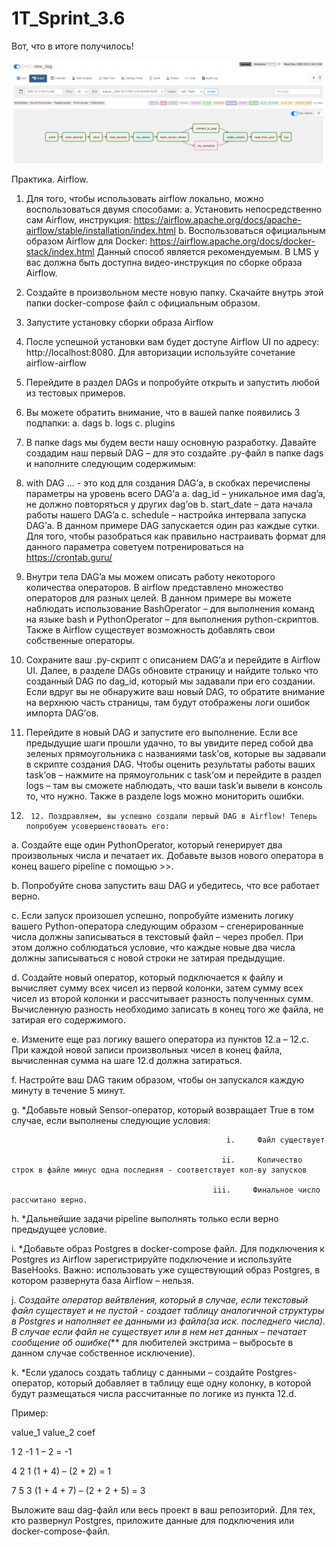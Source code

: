 # 1T_Sprint_3.6

Вот, что в итоге получилось! 

<p align="center">
  <img src=https://github.com/piskovo4ka/1T_Sprint_3.6/blob/main/img/2022-12-11_07-12-53.png width="1200" title="img">
  </p>


Практика. Airflow.
1. Для того, чтобы использовать airflow локально, можно воспользоваться двумя способами:
     a. Установить непосредственно сам Airflow, инструкция: https://airflow.apache.org/docs/apache-airflow/stable/installation/index.html
     b. Воспользоваться официальным образом Airflow для Docker: https://airflow.apache.org/docs/docker-stack/index.html
Данный способ является рекомендуемым. В LMS у вас должна быть доступна видео-инструкция по сборке образа Airflow.
2. Создайте в произвольном месте новую папку. Скачайте внутрь этой папки docker-compose файл с официальным образом.
3. Запустите установку сборки образа Airflow
4. После успешной установки вам будет доступе Airflow UI по адресу: http://localhost:8080. Для авторизации используйте сочетание airflow-airflow
5. Перейдите в раздел DAGs и попробуйте открыть и запустить любой из тестовых примеров.
6. Вы можете обратить внимание, что в вашей папке появились 3 подпапки:
     a. dags
     b. logs
     c. plugins
7. В папке dags мы будем вести нашу основную разработку. Давайте создадим наш первый DAG – для это создайте .py-файл в папке dags и наполните следующим содержимым:


8. with DAG … - это код для создания DAG’а, в скобках перечислены параметры на уровень всего DAG’а
     a. dag_id – уникальное имя dag’a, не должно повторяться у других dag’ов
     b. start_date – дата начала работы нашего DAG’a
     c. schedule – настройка интервала запуска DAG’а. В данном примере DAG запускается один раз каждые сутки. Для того, чтобы разобраться как правильно настраивать формат для данного параметра советуем потренироваться на https://crontab.guru/
9. Внутри тела DAG’a мы можем описать работу некоторого количества операторов. В airflow представлено множество операторов для разных целей. В данном примере вы можете наблюдать использование BashOperator – для выполнения команд на языке bash и PythonOperator – для выполнения python-скриптов. Также в Airflow существует возможность добавлять свои собственные операторы.
10. Сохраните ваш .py-скрипт с описанием DAG’а и перейдите в Airflow UI. Далее, в разделе DAGs обновите страницу и найдите только что созданный DAG по dag_id, который мы задавали при его создании. Если вдруг вы не обнаружите ваш новый DAG, то обратите внимание на верхнюю часть страницы, там будут отображены логи ошибок импорта DAG’ов.
11. Перейдите в новый DAG и запустите его выполнение. Если все предыдущие шаги прошли удачно, то вы увидите перед собой два зеленых прямоугольника с названиями task’ов, которые вы задавали в скрипте создания DAG. Чтобы оценить результаты работы ваших task’ов – нажмите на прямоугольник с task’ом и перейдите в раздел logs – там вы сможете наблюдать, что ваши task’и вывели в консоль то, что нужно. Также в разделе logs можно мониторить ошибки.
1.      12. Поздравляем, вы успешно создали первый DAG в Airflow! Теперь попробуем усовершенствовать его:

a.      Создайте еще один PythonOperator, который генерирует два произвольных числа и печатает их. Добавьте вызов нового оператора в конец вашего pipeline с помощью >>.

b.      Попробуйте снова запустить ваш DAG и убедитесь, что все работает верно.

c.      Если запуск произошел успешно, попробуйте изменить логику вашего Python-оператора следующим образом – сгенерированные числа должны записываться в текстовый файл – через пробел. При этом должно соблюдаться условие, что каждые новые два числа должны записываться с новой строки не затирая предыдущие.

d.      Создайте новый оператор, который подключается к файлу и вычисляет сумму всех чисел из первой колонки, затем сумму всех чисел из второй колонки и рассчитывает разность полученных сумм. Вычисленную разность необходимо записать в конец того же файла, не затирая его содержимого.

e.      Измените еще раз логику вашего оператора из пунктов 12.а – 12.с. При каждой новой записи произвольных чисел в конец файла, вычисленная сумма на шаге 12.d должна затираться.

f.       Настройте ваш DAG таким образом, чтобы он запускался каждую минуту в течение 5 минут.

g.     *Добавьте новый Sensor-оператор, который возвращает True в том случае, если выполнены следующие условия:

                                                    i.     Файл существует

                                                   ii.     Количество строк в файле минус одна последняя - соответствует кол-ву запусков

                                                 iii.     Финальное число рассчитано верно.

h.      *Дальнейшие задачи pipeline выполнять только если верно предыдущее условие.

i.     *Добавьте образ Postgres в docker-compose файл. Для подключения к Postgres из Airflow зарегистрируйте подключение и используйте BaseHooks. Важно: использовать уже существующий образ Postgres, в котором развернута база Airflow – нельзя.

j.      *Создайте оператор вейтвления, который в случае, если текстовый файл существует и не пустой - создает таблицу аналогичной структуры в Postgres и наполняет ее данными из файла(за иск. последнего числа). В случае если файл не существует или в нем нет данных – печатает сообщение об ошибке(*** для любителей экстрима – выбросьте в данном случае собственное исключение).

k.       *Если удалось создать таблицу с данными – создайте Postgres-оператор, который добавляет в таблицу еще одну колонку, в которой будут размещаться числа рассчитанные по логике из пункта 12.d. 

Пример:

value_1 value_2 coef

1            2             -1                          1 – 2 = -1

4            2             1                           (1 + 4) – (2 + 2) = 1

7            5             3                           (1 + 4 + 7) – (2 + 2 + 5) = 3

 

Выложите ваш dag-файл или весь проект в ваш репозиторий. Для тех, кто развернул Postgres, приложите данные для подключения или docker-compose-файл.

